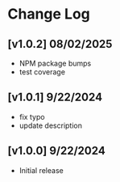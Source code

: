 # Change Log

## [v1.0.2] 08/02/2025

- NPM package bumps
- test coverage

## [v1.0.1] 9/22/2024

- fix typo
- update description

## [v1.0.0] 9/22/2024

- Initial release

